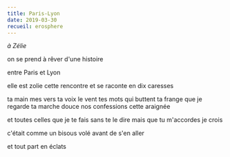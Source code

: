 ```yaml
---
title: Paris-Lyon
date: 2019-03-30
recueil: erosphere
---
```


*à Zélie*

on se prend à rêver
d'une histoire

entre Paris et Lyon

elle est zolie cette rencontre
et se raconte en dix caresses

ta main
mes vers
ta voix
le vent
tes mots qui buttent
ta frange que je regarde
ta marche douce
nos confessions
cette araignée

et toutes celles que je te fais sans te le dire
mais que tu m'accordes je crois

c'était comme un bisous
volé avant de s'en aller

et tout part en éclats

